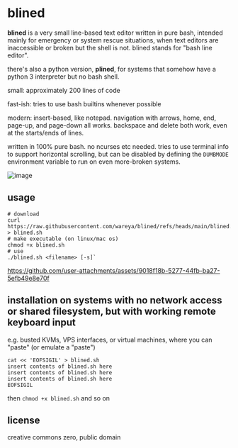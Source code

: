 # blined

**blined** is a very small line-based text editor written in pure bash, intended mainly for emergency or system rescue situations, when text editors are inaccessible or broken but the shell is not. blined stands for "bash line editor".

there's also a python version, **plined**, for systems that somehow have a python 3 interpreter but no bash shell.

small: approximately 200 lines of code

fast-ish: tries to use bash builtins whenever possible

modern: insert-based, like notepad. navigation with arrows, home, end, page-up, and page-down all works. backspace and delete both work, even at the starts/ends of lines.

written in 100% pure bash. no ncurses etc needed. tries to use terminal info to support horizontal scrolling, but can be disabled by defining the `DUMBMODE` environment variable to run on even more-broken systems.

![image](https://github.com/user-attachments/assets/f91924e6-4b42-4b87-a4a1-d0c0a0039aff)

## usage

```
# download
curl https://raw.githubusercontent.com/wareya/blined/refs/heads/main/blined.sh > blined.sh
# make executable (on linux/mac os)
chmod +x blined.sh
# use
./blined.sh <filename> [-s]`
```

https://github.com/user-attachments/assets/9018f18b-5277-44fb-ba27-5efb49e8e70f

## installation on systems with no network access or shared filesystem, but with working remote keyboard input

e.g. busted KVMs, VPS interfaces, or virtual machines, where you can "paste" (or emulate a "paste")

```
cat << 'EOFSIGIL' > blined.sh
insert contents of blined.sh here
insert contents of blined.sh here
insert contents of blined.sh here
EOFSIGIL
```

then `chmod +x blined.sh` and so on

## license

creative commons zero, public domain
